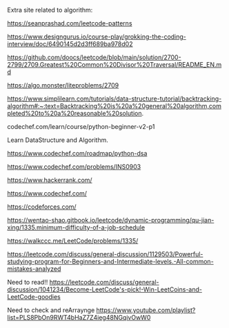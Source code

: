 Extra site related to algorithm:

https://seanprashad.com/leetcode-patterns

https://www.designgurus.io/course-play/grokking-the-coding-interview/doc/6490145d2d3ff689ba978d02


https://github.com/doocs/leetcode/blob/main/solution/2700-2799/2709.Greatest%20Common%20Divisor%20Traversal/README_EN.md

https://algo.monster/liteproblems/2709

https://www.simplilearn.com/tutorials/data-structure-tutorial/backtracking-algorithm#:~:text=Backtracking%20is%20a%20general%20algorithm,completed%20to%20a%20reasonable%20solution.


codechef.com/learn/course/python-beginner-v2-p1

Learn DataStructure and Algorithm.

https://www.codechef.com/roadmap/python-dsa

https://www.codechef.com/problems/INS0903

https://www.hackerrank.com/

https://www.codechef.com/

https://codeforces.com/

https://wentao-shao.gitbook.io/leetcode/dynamic-programming/qu-jian-xing/1335.minimum-difficulty-of-a-job-schedule

https://walkccc.me/LeetCode/problems/1335/

https://leetcode.com/discuss/general-discussion/1129503/Powerful-studying-program-for-Beginners-and-Intermediate-levels.-All-common-mistakes-analyzed


Need to read!!
https://leetcode.com/discuss/general-discussion/1041234/Become-LeetCode's-pick!-Win-LeetCoins-and-LeetCode-goodies


Need to check and reArraynge
https://www.youtube.com/playlist?list=PLS8PbOn9RWT4bHaZ7Z4ieg48NGqivOwW0